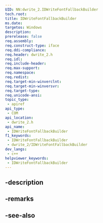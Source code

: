 ```yaml
---
UID: NN:dwrite_2.IDWriteFontFallbackBuilder
tech.root: 
title: IDWriteFontFallbackBuilder
ms.date: 
targetos: Windows
description: 
prerelease: false
req.assembly: 
req.construct-type: iface
req.ddi-compliance: 
req.header: dwrite_2.h
req.idl: 
req.include-header: 
req.max-support: 
req.namespace: 
req.redist: 
req.target-min-winverclnt: 
req.target-min-winversvr: 
req.target-type: 
req.unicode-ansi: 
topic_type:
 - apiref
api_type:
 - COM
api_location:
 - dwrite_2.h
api_name:
 - IDWriteFontFallbackBuilder
f1_keywords:
 - IDWriteFontFallbackBuilder
 - dwrite_2/IDWriteFontFallbackBuilder
dev_langs:
 - c++
helpviewer_keywords:
 - IDWriteFontFallbackBuilder
---
```


## -description

## -remarks

## -see-also

